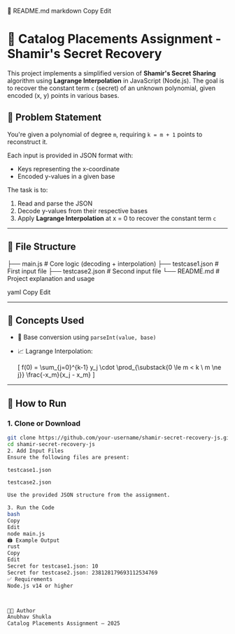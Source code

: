 📘 README.md
markdown
Copy
Edit
# 🔐 Catalog Placements Assignment - Shamir's Secret Recovery

This project implements a simplified version of **Shamir's Secret Sharing** algorithm using **Lagrange Interpolation** in JavaScript (Node.js). The goal is to recover the constant term `c` (secret) of an unknown polynomial, given encoded (x, y) points in various bases.

## 🧮 Problem Statement

You're given a polynomial of degree `m`, requiring `k = m + 1` points to reconstruct it.

Each input is provided in JSON format with:
- Keys representing the x-coordinate
- Encoded y-values in a given base

The task is to:
1. Read and parse the JSON
2. Decode y-values from their respective bases
3. Apply **Lagrange Interpolation** at x = 0 to recover the constant term `c`

---

## 📂 File Structure

├── main.js # Core logic (decoding + interpolation)
├── testcase1.json # First input file
├── testcase2.json # Second input file
└── README.md # Project explanation and usage

yaml
Copy
Edit

---

## 🧠 Concepts Used

- 🔢 Base conversion using `parseInt(value, base)`
- 📈 Lagrange Interpolation:
  
  \[
  f(0) = \sum_{j=0}^{k-1} y_j \cdot \prod_{\substack{0 \le m < k \\ m \ne j}} \frac{-x_m}{x_j - x_m}
  \]

---

## 🚀 How to Run

### 1. Clone or Download

```bash
git clone https://github.com/your-username/shamir-secret-recovery-js.git
cd shamir-secret-recovery-js
2. Add Input Files
Ensure the following files are present:

testcase1.json

testcase2.json

Use the provided JSON structure from the assignment.

3. Run the Code
bash
Copy
Edit
node main.js
🖨️ Example Output
rust
Copy
Edit
Secret for testcase1.json: 10
Secret for testcase2.json: 238128179693112534769
✅ Requirements
Node.js v14 or higher



👨‍💻 Author
Anubhav Shukla
Catalog Placements Assignment — 2025

